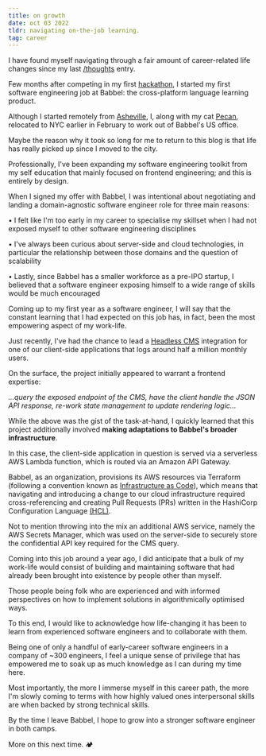 ```yaml
---
title: on growth
date: oct 03 2022
tldr: navigating on-the-job learning.
tag: career
---
```


I have found myself navigating through a fair amount of career-related life changes since my last [/thoughts](../thoughts) entry.

Few months after competing in my first [hackathon](https://devpost.com/software/cv_tailor), I started my first software engineering job at Babbel: the cross-platform language learning product. 

Although I started remotely from [Asheville](https://jinyoung.xyz/thoughts/on-reconnecting), I, along with my cat [Pecan](https://photos.app.goo.gl/uJpisfaPcUG4PWzy8), relocated to NYC earlier in February to work out of Babbel's US office. 

Maybe the reason why it took so long for me to return to this blog is that life has really picked up since I moved to the city. 

Professionally, I've been expanding my software engineering toolkit from my self education that mainly focused on frontend engineering; and this is entirely by design. 

When I signed my offer with Babbel, I was intentional about negotiating and landing a domain-agnostic software engineer role for three main reasons:

• I felt like I'm too early in my career to specialise my skillset when I had not exposed myself to other software engineering disciplines

• I've always been curious about server-side and cloud technologies, in particular the relationship between those domains and the question of scalability

• Lastly, since Babbel has a smaller workforce as a pre-IPO startup, I believed that a software engineer exposing himself to a wide range of skills would be much encouraged

Coming up to my first year as a software engineer, I will say that the constant learning that I had expected on this job has, in fact, been the most empowering aspect of my work-life.

Just recently, I've had the chance to lead a [Headless CMS](https://youtu.be/-Uor3I0n_vQ?t=11) integration for one of our client-side applications that logs around half a million monthly users. 

On the surface, the project initially appeared to warrant a frontend expertise: 

*...query the exposed endpoint of the CMS, have the client handle the JSON API response, re-work state management to update rendering logic...*

While the above was the gist of the task-at-hand, I quickly learned that this project additionally involved **making adaptations to Babbel's broader infrastructure**. 

In this case, the client-side application in question is served via a serverless AWS Lambda function, which is routed via an Amazon API Gateway. 

Babbel, as an organization, provisions its AWS resources via Terraform (following a convention known as [Infrastructure as Code](https://learn.hashicorp.com/tutorials/terraform/infrastructure-as-code)), which means that navigating and introducing a change to our cloud infrastructure required cross-referencing and creating Pull Requests (PRs) written in the HashiCorp Configuration Language [(HCL)](https://www.terraform.io/language#about-the-terraform-language). 

Not to mention throwing into the mix an additional AWS service, namely the AWS Secrets Manager, which was used on the server-side to securely store the confidential API key required for the CMS query.

Coming into this job around a year ago, I did anticipate that a bulk of my work-life would consist of building and maintaining software that had already been brought into existence by people other than myself. 

Those people being folk who are experienced and with informed perspectives on how to implement solutions in algorithmically optimised ways.  

To this end, I would like to acknowledge how life-changing it has been to learn from experienced software engineers and to collaborate with them. 

Being one of only a handful of early-career software engineers in a company of ~300 engineers, I feel a unique sense of privilege that has empowered me to soak up as much knowledge as I can during my time here. 

Most importantly, the more I immerse myself in this career path, the more I'm slowly coming to terms with how highly valued ones interpersonal skills are when backed by strong technical skills.

By the time I leave Babbel, I hope to grow into a stronger software engineer in both camps. 

More on this next time. 🏕 
